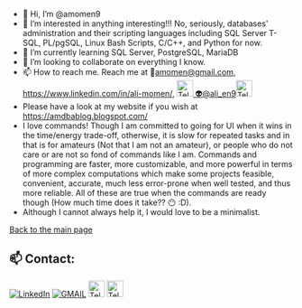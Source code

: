 - 👋 Hi, I’m @amomen9
- 👀 I’m interested in anything interesting!!! No, seriously, databases' administration and their scripting languages including SQL Server T-SQL, PL/pgSQL, Linux Bash Scripts, C/C++, and Python for now.
- 🌱 I’m currently learning SQL Server, PostgreSQL, MariaDB
- 💞️ I’m looking to collaborate on everything I know.
- 📫 How to reach me. Reach me at 📧amomen@gmail.com, https://www.linkedin.com/in/ali-momen/, <a href="https://t.me/ali_en9" target="_blank"> <img alt="Telegram" src="https://img.shields.io/badge/-rgba(0,0,0,0)?logo=telegram&logoColor=blue&labelColor=white&style=flat-square" height="29px" /> 👽@ali_en9<img alt="Telegram" src="https://img.shields.io/badge/-white?logo=Linux" height="29px" /></a>
- Please have a look at my website if you wish at https://amdbablog.blogspot.com/
- I love commands! Though I am committed to going for UI
 when it wins in the time/energy trade-off, otherwise, it is slow for repeated tasks and in that is for
 amateurs (Not that I am not an amateur), or people who do not care or are not so fond of commands like
 I am. Commands and programming are faster, more customizable, and more powerful in terms of more complex
 computations which make some projects feasible, convenient, accurate, much less error-prone when well
 tested, and thus more reliable. All of these are true when the commands are ready though (How much time
 does it take?? :no_mouth: :D).
- Although I cannot always help it, I would love to be a minimalist.


[Back to the main page](https://github.com/amomen9/)

<!---
amomen9/amomen9 is a ✨ special ✨ repository because its `README.md` (this file) appears on your GitHub profile.
You can click the Preview link to take a look at your changes.
--->

## 📫 Contact:

<a href="https://www.linkedin.com/in/ali-momen/" target="_blank"><img alt="LinkedIn" src="https://img.shields.io/badge/linkedin-%230077B5.svg?&style=for-the-badge&logo=linkedin&logoColor=white" /></a>
<a href="mailto:amomen@gmail.com" target="_blank"><img alt="GMAIL" src="https://img.shields.io/badge/Gmail-%23EA5345.svg?&style=for-the-badge&logo=Gmail&logoColor=white" /></a>
<a href="https://t.me/ali_en9" target="_blank"> <img alt="Telegram" src="https://img.shields.io/badge/Telegram-blue?logo=Telegram&logoColor=white" height="29px" /></a>
<a href="https://t.me/ali_en9" target="_blank"> <img alt="Telegram" src="https://img.shields.io/badge/-white?logo=Telegram" height="29px" /></a>


